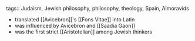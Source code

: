 tags:: Judaism, Jewish philosophy, philosophy, theology, Spain, Almoravids

- translated [[Avicebron]]'s [[Fons Vitae]] into Latin
- was influenced by Avicebron and [[Saadia Gaon]]
- was the first strict [[Aristotelian]] among Jewish thinkers